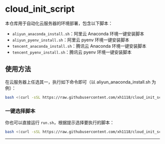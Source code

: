 # cloud_init_script

本仓库用于自动化云服务器的环境部署，包含以下脚本：

- `aliyun_anaconda_install.sh`：阿里云 Anaconda 环境一键安装脚本
- `aliyun_pyenv_install.sh`：阿里云 pyenv 环境一键安装脚本
- `tencent_anaconda_install.sh`：腾讯云 Anaconda 环境一键安装脚本
- `tencent_pyenv_install.sh`：腾讯云 pyenv 环境一键安装脚本

## 使用方法

在云服务器上任选其一，执行如下命令即可（以 aliyun_anaconda_install.sh 为例）：

```bash
bash <(curl -sSL https://raw.githubusercontent.com/xh1118/cloud_init_script/main/aliyun_anaconda_install.sh)
```

### 一键选择脚本

你也可以直接运行 `run.sh`，根据提示选择要执行的脚本：

```bash
bash <(curl -sSL https://raw.githubusercontent.com/xh1118/cloud_init_script/main/run.sh)
```

--- 